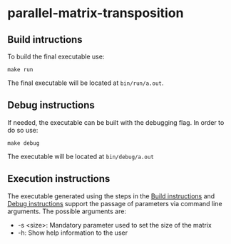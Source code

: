 # parallel-matrix-transposition

## Build intructions
To build the final executable use:
```shell 
make run
```

The final executable will be located at `` bin/run/a.out ``.

## Debug instructions

If needed, the executable can be built with the debugging flag. In order to do so use:
```shell
make debug
```
The executable will be located at `` bin/debug/a.out ``

## Execution instructions

The executable generated using the steps in the [Build instructions](#build-intructions) and [Debug instructions](#debug-instructions)
support the passage of parameters via command line arguments. The possible arguments are:
- -s \<size\>: Mandatory parameter used to set the size of the matrix
- -h: Show help information to the user